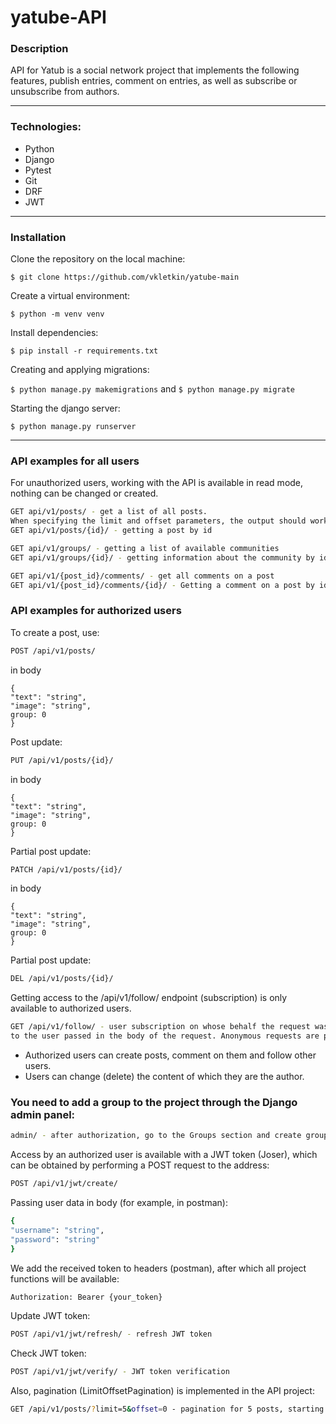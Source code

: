 # yatube-API
### Description
API for Yatub is a social network project that implements the following features,
publish entries, comment on entries, as well as subscribe or unsubscribe from authors.

---

### Technologies:
* Python
* Django
* Pytest
* Git
* DRF
* JWT
---

### Installation
Clone the repository on the local machine:

```$ git clone https://github.com/vkletkin/yatube-main```

 Create a virtual environment:
 
 ```$ python -m venv venv```
 
 Install dependencies:

```$ pip install -r requirements.txt```

Creating and applying migrations:

```$ python manage.py makemigrations``` and  ```$ python manage.py migrate```

Starting the django server:

```$ python manage.py runserver```

---

### API examples for all users
For unauthorized users, working with the API is available in read mode,
nothing can be changed or created.
```bash
GET api/v1/posts/ - get a list of all posts.
When specifying the limit and offset parameters, the output should work with pagination
GET api/v1/posts/{id}/ - getting a post by id

GET api/v1/groups/ - getting a list of available communities
GET api/v1/groups/{id}/ - getting information about the community by id

GET api/v1/{post_id}/comments/ - get all comments on a post
GET api/v1/{post_id}/comments/{id}/ - Getting a comment on a post by id
```
### API examples for authorized users
To create a post, use:
```bash
POST /api/v1/posts/
```
in body
```
{
"text": "string",
"image": "string",
group: 0
}
```
Post update:
```bash
PUT /api/v1/posts/{id}/
```
in body
```
{
"text": "string",
"image": "string",
group: 0
}
```

Partial post update:
```bash
PATCH /api/v1/posts/{id}/
```
in body
```
{
"text": "string",
"image": "string",
group: 0
}
```

Partial post update:
```bash
DEL /api/v1/posts/{id}/
```
Getting access to the /api/v1/follow/ endpoint
(subscription) is only available to authorized users.
```bash
GET /api/v1/follow/ - user subscription on whose behalf the request was made
to the user passed in the body of the request. Anonymous requests are prohibited.
```
- Authorized users can create posts,
comment on them and follow other users.
- Users can change (delete) the content of which they are the author.

### You need to add a group to the project through the Django admin panel:
```bash
admin/ - after authorization, go to the Groups section and create groups
```
Access by an authorized user is available with a JWT token (Joser),
which can be obtained by performing a POST request to the address:
```bash
POST /api/v1/jwt/create/
```
Passing user data in body (for example, in postman):
```bash
{
"username": "string",
"password": "string"
}
```
We add the received token to headers (postman), after which all project functions will be available:
```bash
Authorization: Bearer {your_token}
```
Update JWT token:
```bash
POST /api/v1/jwt/refresh/ - refresh JWT token
```
Check JWT token:
```bash
POST /api/v1/jwt/verify/ - JWT token verification
```
Also, pagination (LimitOffsetPagination) is implemented in the API project:
```bash
GET /api/v1/posts/?limit=5&offset=0 - pagination for 5 posts, starting from the first
```
